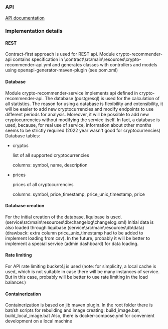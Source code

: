 ### API

[API documentation](https://github.com/SMaxxim/crypto-recommendation-service/blob/main/api-documentation.md)

### Implementation details

#### REST
Contract-first approach is used for REST api.
Module crypto-recommender-api contains 
specification in \contract\src\main\resources\crypto-recommender-api.yml 
and generates classes with controllers and models using openapi-generator-maven-plugin 
(see pom.xml)

#### Database
Module crypto-recommender-service implements api defined in crypto-recommender-api.
The database (postgresql) is used for the calculation of all statistics.
The reason for using a database is flexibility and extensibility, 
it will be easier to add new cryptocurrencies and modify endpoints to use different periods for analysis. 
Moreover, it will be possible to add new cryptocurrencies without modifying the service itself.
In fact, a database is used, because, for real use of service, information about other months seems to be 
strictly required (2022 year wasn't good for cryptocurrencies)
Database tables:
- cryptos 

  list of all supported cryptocurrencies

  columns: symbol, name, description 
- prices

  prices of all cryptocurrencies

  columns: symbol, price_timestamp, price_unix_timestamp, price 

#### Database creation
For the initial creation of the database, liquibase is used.
(service\src\main\resources\db\changelog\changelog.xml)
Initial data is also loaded through liquibase (service\src\main\resources\db\data\)
(drawback: extra column price_unix_timestamp had to be added to implement loading from csv). 
In the future, probably it will be better to implement a special service (admin dashboard) for data loading.

#### Rate limiting
For API rate limiting bucket4j is used
(note: for simplicity, a local cache is used, 
 which is not suitable in case there will be many instances of service. 
 But in this case, probably will be better to use rate limiting in the load balancer.)

#### Containerization
Containerization is based on jib maven plugin.
In the root folder there is bat/sh scripts for rebuilding and image creating:
build_image.bat, build_local_image.bat
Also, there is docker-compose.yml for convenient development on a local machine
